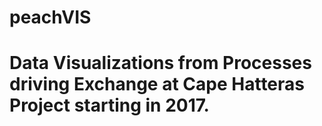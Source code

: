 # peachVIS
# Data Visualizations from Processes driving Exchange at Cape Hatteras Project starting in 2017. 

